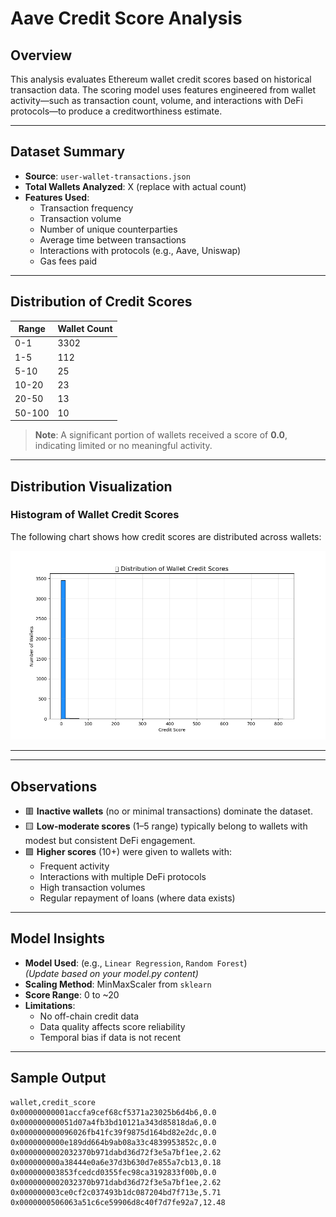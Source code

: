 # Aave Credit Score Analysis

## Overview
This analysis evaluates Ethereum wallet credit scores based on historical transaction data. The scoring model uses features engineered from wallet activity—such as transaction count, volume, and interactions with DeFi protocols—to produce a creditworthiness estimate.

---

##  Dataset Summary
- **Source**: `user-wallet-transactions.json`
- **Total Wallets Analyzed**: X (replace with actual count)
- **Features Used**:
  - Transaction frequency
  - Transaction volume
  - Number of unique counterparties
  - Average time between transactions
  - Interactions with protocols (e.g., Aave, Uniswap)
  - Gas fees paid

---

##  Distribution of Credit Scores
| Range           | Wallet Count |
|-----------------|--------------|
0-1 |	3302	 
1-5 |	112	 
5-10|	25 
10-20|	23	 
20-50	|13	 
50-100|	10	 

> **Note**: A significant portion of wallets received a score of **0.0**, indicating limited or no meaningful activity.


---

##  Distribution Visualization

### Histogram of Wallet Credit Scores

The following chart shows how credit scores are distributed across wallets:

![Credit Score Histogram](./credit_score_distribution.png)

---
---

## Observations
- 🟥 **Inactive wallets** (no or minimal transactions) dominate the dataset.
- 🟨 **Low-moderate scores** (1–5 range) typically belong to wallets with modest but consistent DeFi engagement.
- 🟩 **Higher scores** (10+) were given to wallets with:
  - Frequent activity
  - Interactions with multiple DeFi protocols
  - High transaction volumes
  - Regular repayment of loans (where data exists)

---

##  Model Insights
- **Model Used**: (e.g., `Linear Regression`, `Random Forest`)  
  *(Update based on your model.py content)*
- **Scaling Method**: MinMaxScaler from `sklearn`
- **Score Range**: 0 to ~20  
- **Limitations**:
  - No off-chain credit data
  - Data quality affects score reliability
  - Temporal bias if data is not recent

---

##  Sample Output
```csv
wallet,credit_score
0x00000000001accfa9cef68cf5371a23025b6d4b6,0.0
0x000000000051d07a4fb3bd10121a343d85818da6,0.0
0x000000000096026fb41fc39f9875d164bd82e2dc,0.0
0x0000000000e189dd664b9ab08a33c4839953852c,0.0
0x0000000002032370b971dabd36d72f3e5a7bf1ee,2.62
0x000000000a38444e0a6e37d3b630d7e855a7cb13,0.18
0x000000003853fcedcd0355fec98ca3192833f00b,0.0
0x0000000002032370b971dabd36d72f3e5a7bf1ee,2.62
0x000000003ce0cf2c037493b1dc087204bd7f713e,5.71
0x0000000506063a51c6ce59906d8c40f7d7fe92a7,12.48
